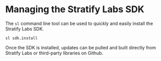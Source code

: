 # Managing the Stratify Labs SDK

The `sl` command line tool can be used to quickly and easily install the Stratify Labs SDK.

```
sl sdk.install
```

Once the SDK is installed, updates can be pulled and built directly from Stratify Labs or third-party libraries on Github.